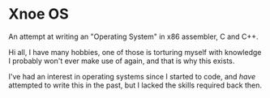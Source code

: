 # Xnoe OS

An attempt at writing an "Operating System" in x86 assembler, C and C++.

Hi all, I have many hobbies, one of those is torturing myself with knowledge I probably won't ever make use of again, and that is why this exists.

I've had an interest in operating systems since I started to code, and *have* attempted to write this in the past, but I lacked the skills required back then.